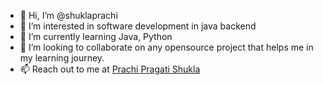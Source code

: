 - 👋 Hi, I’m @shuklaprachi
- 👀 I’m interested in software development in java backend 
- 🌱 I’m currently learning Java, Python
- 💞️ I’m looking to collaborate on any opensource project that helps me in my learning journey.
- 📫 Reach out to me at <a href="https://www.linkedin.com/in/prachi7">Prachi Pragati Shukla</a> 

<!---
shuklaprachi/shuklaprachi is a ✨ special ✨ repository because its `README.md` (this file) appears on your GitHub profile.
You can click the Preview link to take a look at your changes.
--->
